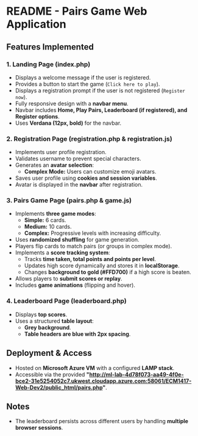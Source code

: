 # README - Pairs Game Web Application

## Features Implemented

### **1. Landing Page (index.php)**
- Displays a welcome message if the user is registered.
- Provides a button to start the game (`Click here to play`).
- Displays a registration prompt if the user is not registered (`Register now`).
- Fully responsive design with a **navbar menu**.
- Navbar includes **Home, Play Pairs, Leaderboard (if registered), and Register options**.
- Uses **Verdana (12px, bold)** for the navbar.

### **2. Registration Page (registration.php & registration.js)**
- Implements user profile registration.
- Validates username to prevent special characters.
- Generates an **avatar selection**:
  - **Complex Mode:** Users can customize emoji avatars.
- Saves user profile using **cookies and session variables**.
- Avatar is displayed in the **navbar** after registration.

### **3. Pairs Game Page (pairs.php & game.js)**
- Implements **three game modes**:
  - **Simple:** 6 cards.
  - **Medium:** 10 cards.
  - **Complex:** Progressive levels with increasing difficulty.
- Uses **randomized shuffling** for game generation.
- Players flip cards to match pairs (or groups in complex mode).
- Implements a **score tracking system**:
  - Tracks **time taken, total points and points per level**.
  - Updates high score dynamically and stores it in **localStorage**.
  - Changes **background to gold (#FFD700)** if a high score is beaten.
- Allows players to **submit scores or replay**.
- Includes **game animations** (flipping and hover).

### **4. Leaderboard Page (leaderboard.php)**
- Displays **top scores**.
- Uses a structured **table layout**:
  - **Grey background**.
  - **Table headers are blue with 2px spacing**.

## Deployment & Access
- Hosted on **Microsoft Azure VM** with a configured **LAMP stack**.
- Accessible via the provided **"http://ml-lab-4d78f073-aa49-4f0e-bce2-31e5254052c7.ukwest.cloudapp.azure.com:58061/ECM1417-Web-Dev2/public_html/pairs.php"**.

## Notes
- The leaderboard persists across different users by handling **multiple browser sessions**.

